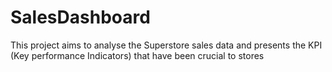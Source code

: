# SalesDashboard
This project aims to analyse the Superstore sales data and presents the KPI (Key performance Indicators) that have been crucial to stores
